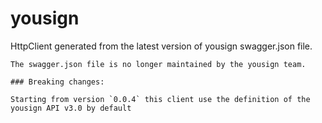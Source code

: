 # yousign

HttpClient generated from the latest version of yousign swagger.json file.

```
The swagger.json file is no longer maintained by the yousign team.

### Breaking changes:

Starting from version `0.0.4` this client use the definition of the yousign API v3.0 by default

```
